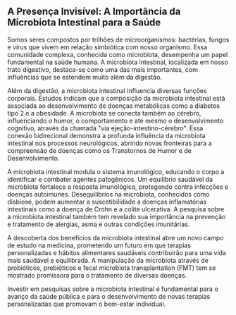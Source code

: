 ## A Presença Invisível: A Importância da Microbiota Intestinal para a Saúde

Somos seres compostos por trilhões de microorganismos: bactérias, fungos e vírus que vivem em relação simbiótica com nosso organismo. Essa comunidade complexa, conhecida como microbiota, desempenha um papel fundamental na saúde humana. A microbiota intestinal, localizada em nosso trato digestivo, destaca-se como uma das mais importantes, com influências que se estendem muito além da digestão.

Além da digestão, a microbiota intestinal influencia diversas funções corporais. Estudos indicam que a composição da microbiota intestinal está associada ao desenvolvimento de doenças metabólicas como a diabetes tipo 2 e a obesidade. A microbiota se conecta também ao cérebro, influenciando o humor, o comportamento e até mesmo o desenvolvimento cognitivo, através da chamada "via ejeção-intestino-cérebro".  Essa conexão bidirecional demonstra a profunda influência da microbiota intestinal nos processos neurológicos, abrindo novas fronteiras para a compreensão de doenças como os Transtornos de Humor e de Desenvolvimento.

A microbiota intestinal modula o sistema imunológico, educando o corpo a identificar e combater agentes patogênicos. Um equilíbrio saudável da microbiota fortalece a resposta imunológica, protegendo contra infecções e doenças autoimunes.  Desequilíbrios na microbiota, conhecidos como disbiose, podem aumentar a suscetibilidade a doenças inflamatórias intestinais como a doença de Crohn e a colite ulcerativa. A pesquisa sobre a microbiota intestinal também tem revelado sua importância na prevenção e tratamento de alergias, asma e outras condições imunitárias.

A descoberta dos benefícios da microbiota intestinal abre um novo campo de estudo na medicina, prometendo um futuro em que terapias personalizadas e hábitos alimentares saudáveis contribuirão para uma vida mais saudável e equilibrada. A manipulação da microbiota através de probióticos, prebióticos e fecal microbiota transplantation (FMT) tem se mostrado promissora para o tratamento de diversas doenças.

Investir em pesquisas sobre a microbiota intestinal é fundamental para o avanço da saúde pública e para o desenvolvimento de novas terapias personalizadas que promovam o bem-estar individual.